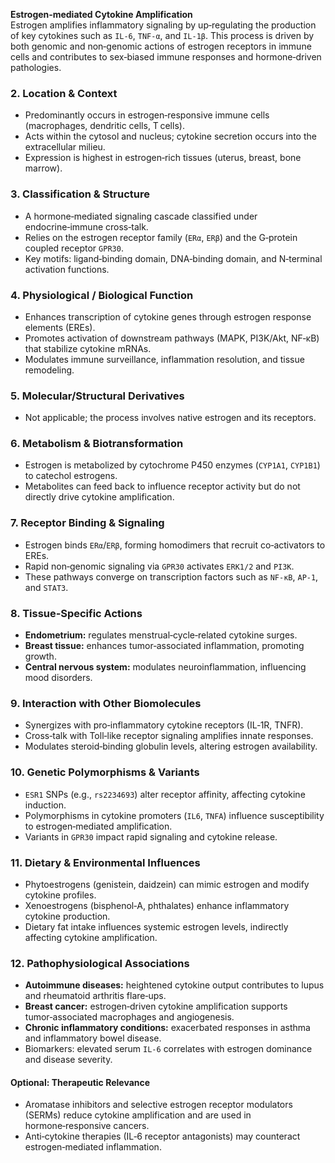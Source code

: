 **Estrogen‑mediated Cytokine Amplification**  
Estrogen amplifies inflammatory signaling by up‑regulating the production of key cytokines such as `IL-6`, `TNF-α`, and `IL-1β`.  This process is driven by both genomic and non‑genomic actions of estrogen receptors in immune cells and contributes to sex‑biased immune responses and hormone‑driven pathologies.

### 2. Location & Context  
- Predominantly occurs in estrogen‑responsive immune cells (macrophages, dendritic cells, T cells).  
- Acts within the cytosol and nucleus; cytokine secretion occurs into the extracellular milieu.  
- Expression is highest in estrogen‑rich tissues (uterus, breast, bone marrow).

### 3. Classification & Structure  
- A hormone‑mediated signaling cascade classified under endocrine‑immune cross‑talk.  
- Relies on the estrogen receptor family (`ERα`, `ERβ`) and the G‑protein coupled receptor `GPR30`.  
- Key motifs: ligand‑binding domain, DNA‑binding domain, and N‑terminal activation functions.

### 4. Physiological / Biological Function  
- Enhances transcription of cytokine genes through estrogen response elements (EREs).  
- Promotes activation of downstream pathways (MAPK, PI3K/Akt, NF‑κB) that stabilize cytokine mRNAs.  
- Modulates immune surveillance, inflammation resolution, and tissue remodeling.

### 5. Molecular/Structural Derivatives  
- Not applicable; the process involves native estrogen and its receptors.

### 6. Metabolism & Biotransformation  
- Estrogen is metabolized by cytochrome P450 enzymes (`CYP1A1`, `CYP1B1`) to catechol estrogens.  
- Metabolites can feed back to influence receptor activity but do not directly drive cytokine amplification.

### 7. Receptor Binding & Signaling  
- Estrogen binds `ERα`/`ERβ`, forming homodimers that recruit co‑activators to EREs.  
- Rapid non‑genomic signaling via `GPR30` activates `ERK1/2` and `PI3K`.  
- These pathways converge on transcription factors such as `NF‑κB`, `AP‑1`, and `STAT3`.

### 8. Tissue‑Specific Actions  
- **Endometrium:** regulates menstrual‑cycle‑related cytokine surges.  
- **Breast tissue:** enhances tumor‑associated inflammation, promoting growth.  
- **Central nervous system:** modulates neuroinflammation, influencing mood disorders.

### 9. Interaction with Other Biomolecules  
- Synergizes with pro‑inflammatory cytokine receptors (IL‑1R, TNFR).  
- Cross‑talk with Toll‑like receptor signaling amplifies innate responses.  
- Modulates steroid‑binding globulin levels, altering estrogen availability.

### 10. Genetic Polymorphisms & Variants  
- `ESR1` SNPs (e.g., `rs2234693`) alter receptor affinity, affecting cytokine induction.  
- Polymorphisms in cytokine promoters (`IL6`, `TNFA`) influence susceptibility to estrogen‑mediated amplification.  
- Variants in `GPR30` impact rapid signaling and cytokine release.

### 11. Dietary & Environmental Influences  
- Phytoestrogens (genistein, daidzein) can mimic estrogen and modify cytokine profiles.  
- Xenoestrogens (bisphenol‑A, phthalates) enhance inflammatory cytokine production.  
- Dietary fat intake influences systemic estrogen levels, indirectly affecting cytokine amplification.

### 12. Pathophysiological Associations  
- **Autoimmune diseases:** heightened cytokine output contributes to lupus and rheumatoid arthritis flare‑ups.  
- **Breast cancer:** estrogen‑driven cytokine amplification supports tumor‑associated macrophages and angiogenesis.  
- **Chronic inflammatory conditions:** exacerbated responses in asthma and inflammatory bowel disease.  
- Biomarkers: elevated serum `IL‑6` correlates with estrogen dominance and disease severity.

#### Optional: Therapeutic Relevance  
- Aromatase inhibitors and selective estrogen receptor modulators (SERMs) reduce cytokine amplification and are used in hormone‑responsive cancers.  
- Anti‑cytokine therapies (IL‑6 receptor antagonists) may counteract estrogen‑mediated inflammation.